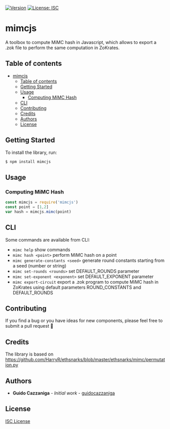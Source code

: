 [![Version](https://img.shields.io/badge/version-1.0.2-blue)](https://github.com/guidocazzaniga/mimcjs)
[![License: ISC](https://img.shields.io/badge/License-ISC-blue.svg)](https://opensource.org/licenses/ISC)

# mimcjs

A toolbox to compute MiMC hash in Javascript, which allows to export a .zok file to perform the same computation in ZoKrates.

## Table of contents

- [mimcjs](#mimcjs)
  - [Table of contents](#table-of-contents)
  - [Getting Started](#getting-started)
  - [Usage](#usage)
    - [Computing MiMC Hash](#computing-mimc-hash)
  - [CLI](#cli)
  - [Contributing](#contributing)
  - [Credits](#credits)
  - [Authors](#authors)
  - [License](#license)

## Getting Started

To install the library, run:

```sh
$ npm install mimcjs
```

## Usage

### Computing MiMC Hash

```js
const mimcjs = require('mimcjs')
const point = [1,2]
var hash = mimcjs.mimc(point)
```

## CLI
Some commands are available from CLI:
- `mimc help` show commands
- `mimc hash <point>` perform MiMC hash on a point
- `mimc generate-constants <seed>` generate round constants starting from a seed (number or string)
- `mimc set-rounds <rounds>` set DEFAULT_ROUNDS parameter
- `mimc set-exponent <exponent>` set DEFAULT_EXPONENT parameter
- `mimc export-circuit` export a .zok program to compute MiMC hash in ZoKrates using default parameters ROUND_CONSTANTS and DEFAULT_ROUNDS 

## Contributing

If you find a bug or you have ideas for new components, please feel free to submit a pull request 🚀

## Credits

The library is based on https://github.com/HarryR/ethsnarks/blob/master/ethsnarks/mimc/permutation.py

## Authors

* **Guido Cazzaniga** - *Initial work* - [guidocazzaniga](https://github.com/guidocazzaniga)

## License

[ISC License](ISC-LICENSE.md)
